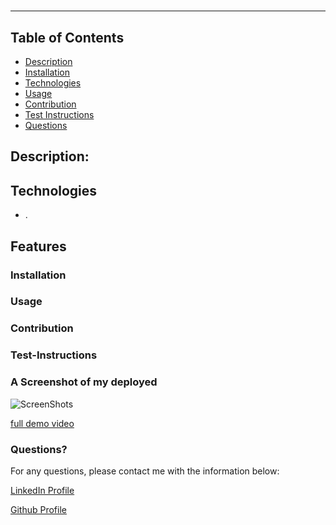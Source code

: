 # 
  ----
  
## Table of Contents
- [Description](#description)
- [Installation](#installation)
- [Technologies](#Technologies)
- [Usage](#usage)
- [Contribution](#contribution)
- [Test Instructions](#test-instructions)
- [Questions](#questions)

## Description:



## Technologies
- .




## Features



### Installation



### Usage



### Contribution



### Test-Instructions



### A Screenshot of my deployed 

![ScreenShots]() 

[full demo video]()

### Questions? 
For any questions, please contact me with the information below:



[LinkedIn Profile]()

[Github Profile](https://github.com/)


